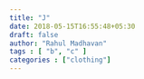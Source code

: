 ```yaml
---
title: "J"
date: 2018-05-15T16:55:48+05:30
draft: false
author: "Rahul Madhavan"
tags : [ "b", "c" ]
categories : ["clothing"]
---
```


